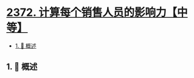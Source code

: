 # [2372. 计算每个销售人员的影响力【中等】](https://github.com/Tdahuyou/TNotes.leetcode/tree/main/notes/2372.%20%E8%AE%A1%E7%AE%97%E6%AF%8F%E4%B8%AA%E9%94%80%E5%94%AE%E4%BA%BA%E5%91%98%E7%9A%84%E5%BD%B1%E5%93%8D%E5%8A%9B%E3%80%90%E4%B8%AD%E7%AD%89%E3%80%91)

<!-- region:toc -->

- [1. 📝 概述](#1--概述)

<!-- endregion:toc -->

## 1. 📝 概述
